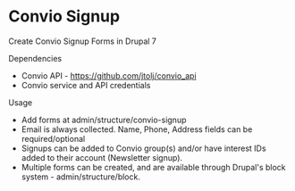 Convio Signup
=========
Create Convio Signup Forms in Drupal 7

Dependencies

* Convio API - https://github.com/jtolj/convio_api
* Convio service and API credentials

Usage

* Add forms at admin/structure/convio-signup
* Email is always collected. Name, Phone, Address fields can be required/optional 
* Signups can be added to Convio group(s) and/or have interest IDs added to their account (Newsletter signup).
* Multiple forms can be created, and are available through Drupal's block system - admin/structure/block.
